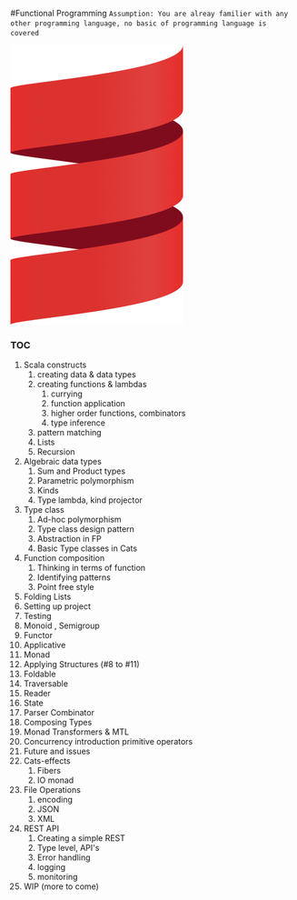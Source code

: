 #Functional Programming
`Assumption: You are alreay familier with any other programming language, no basic of programming language is covered`

![Scala](assets/scala-spiral.png)

### TOC
1. Scala constructs
    1. creating data & data types
    1. creating functions & lambdas
        1. currying
        1. function application
        1. higher order functions, combinators
        1. type inference
    1. pattern matching
    1. Lists
    1. Recursion
1. Algebraic data types
    1. Sum and Product types
    1. Parametric polymorphism
    1. Kinds
    1. Type lambda, kind projector
1. Type class
    1. Ad-hoc polymorphism
    1. Type class design pattern
    1. Abstraction in FP 
    1. Basic Type classes in Cats
1. Function composition
    1. Thinking in terms of function
    1. Identifying patterns
    1. Point free style
1. Folding Lists
1. Setting up project
1. Testing
1. Monoid , Semigroup
1. Functor
1. Applicative
1. Monad
1. Applying Structures (#8 to #11)
1. Foldable
1. Traversable
1. Reader
1. State
1. Parser Combinator
1. Composing Types
1. Monad Transformers & MTL
1. Concurrency introduction primitive operators
1. Future and issues
1. Cats-effects
    1. Fibers
    1. IO monad
1. File Operations
    1. encoding
    1. JSON
    3. XML
1. REST API
    1. Creating a simple REST
    1. Type level, API's
    1. Error handling
    1. logging
    1. monitoring
1. WIP (more to come)
 